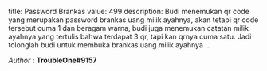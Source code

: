 title: Password Brankas
value: 499
description: Budi menemukan qr code yang merupakan password brankas uang milik ayahnya, akan tetapi qr code tersebut cuma 1 dan beragam warna, budi juga menemukan catatan milik ayahnya yang tertulis bahwa terdapat 3 qr, tapi kan qrnya cuma satu. Jadi tolonglah budi untuk membuka brankas uang milik ayahnya ...

*Author* : **TroubleOne#9157**